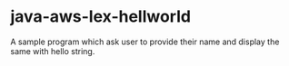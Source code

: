 # java-aws-lex-hellworld
A sample program which ask user to provide their name and display the same with hello string.
